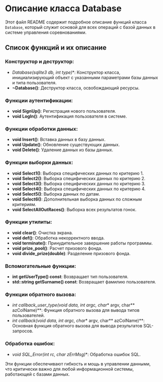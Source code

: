 # Описание класса Database

Этот файл README содержит подробное описание функций класса `Database`, который служит основой для всех операций с базой данных в системе управления соревнованиями.

## Список функций и их описание

### Конструктор и деструктор:
- **Database(sqlite3* db, int type)**: Конструктор класса, инициализирующий объект с указанными параметрами базы данных и типа пользователя.
- **~Database()**: Деструктор класса, освобождающий ресурсы.

### Функции аутентификации:
- **void SignUp()**: Регистрация нового пользователя.
- **void LogIn()**: Аутентификация пользователя в системе.

### Функции обработки данных:
- **void Insert()**: Вставка данных в базу данных.
- **void Update()**: Обновление существующих данных.
- **void Delete()**: Удаление данных из базы данных.

### Функции выборки данных:
- **void Select1()**: Выборка специфических данных по критерию 1.
- **void Select2()**: Выборка специфических данных по критерию 2.
- **void Select3()**: Выборка специфических данных по критерию 3.
- **void Select4()**: Выборка специфических данных по критерию 4.
- **void Select5()**: Выборка данных по датам.
- **void Select6()**: Дополнительная выборка данных по сложным критериям.
- **void SelectAllOutRaces()**: Выборка всех результатов гонок.

### Функции утилиты:
- **void clear()**: Очистка экрана.
- **void def()**: Обработка некорректного ввода.
- **void terminate()**: Принудительное завершение работы программы.
- **void prize_pool()**: Расчет призового фонда.
- **void divide_prize(double)**: Разделение призового фонда.

### Вспомогательные функции:
- **int getUserType() const**: Возвращает тип пользователя.
- **std::string getSurname() const**: Возвращает фамилию пользователя.

### Функции обратного вызова:
- **int callback_user_type(void* data, int argc, char** argv, char** azColName)**: Функция обратного вызова для вывода типов пользователей.
- **int callback(void* data, int argc, char** argv, char** azColName)**: Основная функция обратного вызова для вывода результатов SQL-запросов.

### Обработка ошибок:
- **void SQL_Error(int rc, char* zErrMsg)**: Обработка ошибок SQL.

Эти функции обеспечивают гибкость и мощь в управлении данными, что критически важно для любой информационной системы, работающей с базами данных.

